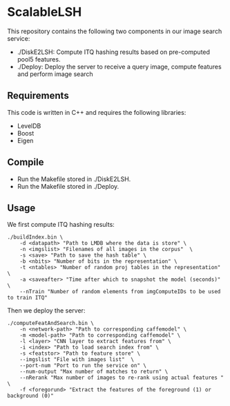 # ScalableLSH
This repository contains the following two components in our image search service:
- ./DiskE2LSH: Compute ITQ hashing results based on pre-computed pool5 features.
- ./Deploy: Deploy the server to receive a query image, compute features and perform image search

## Requirements ##
This code is written in C++ and requires the following libraries:
- LevelDB
- Boost
- Eigen

## Compile ##
- Run the Makefile stored in ./DiskE2LSH.
- Run the Makefile stored in ./Deploy.

## Usage ##
We first compute ITQ hashing results:
```
./buildIndex.bin \
    -d <datapath> "Path to LMDB where the data is store" \
    -n <imgslist> "Filenames of all images in the corpus"  \
    -s <save> "Path to save the hash table" \
    -b <nbits> "Number of bits in the representation" \
    -t <ntables> "Number of random proj tables in the representation" \
    -a <saveafter> "Time after which to snapshot the model (seconds)" \
    --nTrain "Number of random elements from imgComputeIDs to be used to train ITQ"
```

Then we deploy the server:
```
./computeFeatAndSearch.bin \
    -n <network-path> "Path to corresponding caffemodel" \
    -m <model-path> "Path to corresponding caffemodel" \
    -l <layer> "CNN layer to extract features from" \
    -i <index> "Path to load search index from" \
    -s <featstor> "Path to feature store" \
    --imgslist "File with images list"  \
    --port-num "Port to run the service on" \
    --num-output "Max number of matches to return" \
    --nRerank "Max number of images to re-rank using actual features " \
    -f <foregorund> "Extract the features of the foreground (1) or background (0)"
```

